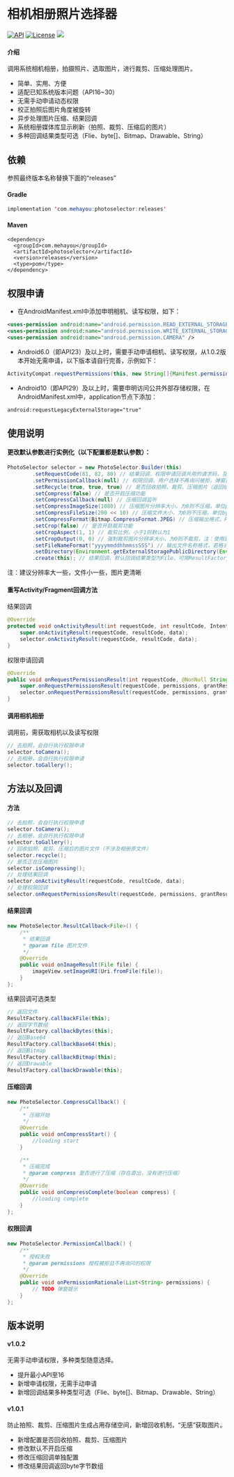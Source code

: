 # 相机相册照片选择器
[![API](https://img.shields.io/badge/API-16%2B-brightgreen.svg)](https://android-arsenal.com/api?level=16)
[![License](https://img.shields.io/badge/license-Apache%202-green.svg)](https://www.apache.org/licenses/LICENSE-2.0)
[![](https://img.shields.io/github/release/mehayou/photoselector.svg?color=red)](https://github.com/mehayou/PhotoSelector/releases)

#### 介绍
调用系统相机相册，拍摄照片、选取图片，进行裁剪、压缩处理图片。
* 简单、实用、方便
* 适配已知系统版本问题（API16~30）
* 无需手动申请动态权限
* 校正拍照后图片角度被旋转
* 异步处理图片压缩、结果回调
* 系统相册媒体库显示刷新（拍照、裁剪、压缩后的图片）
* 多种回调结果类型可选（Flie、byte[]、Bitmap、Drawable、String）

## 依赖
参照最终版本名称替换下面的“releases”
#### Gradle
```java
implementation 'com.mehayou:photoselector:releases'
```
#### Maven
```
<dependency>
  <groupId>com.mehayou</groupId>
  <artifactId>photoselector</artifactId>
  <version>releases</version>
  <type>pom</type>
</dependency>
```

## 权限申请
* 在AndroidManifest.xml中添加申明相机、读写权限，如下：
```xml
<uses-permission android:name="android.permission.READ_EXTERNAL_STORAGE" />
<uses-permission android:name="android.permission.WRITE_EXTERNAL_STORAGE" />
<uses-permission android:name="android.permission.CAMERA" />
```
* Android6.0（即API23）及以上时，需要手动申请相机、读写权限，从1.0.2版本开始无需申请，以下版本请自行完善，示例如下：
```java
ActivityCompat.requestPermissions(this, new String[]{Manifest.permission.CAMERA, Manifest.permission.READ_EXTERNAL_STORAGE, Manifest.permission.WRITE_EXTERNAL_STORAGE}, 0);
```
* Android10（即API29）及以上时，需要申明访问公共外部存储权限，在AndroidManifest.xml中，application节点下添加：
```xml
android:requestLegacyExternalStorage="true"
```

## 使用说明
#### 更改默认参数进行实例化（以下配置都是默认参数）：
```java
PhotoSelector selector = new PhotoSelector.Builder(this)
        .setRequestCode(81, 82, 80) // 结果回调、权限申请回调共用的请求码，互不相等才有效
        .setPermissionCallback(null) // 权限回调，用户选择不再询问被拒，弹窗提示
        .setRecycle(true, true, true) // 是否回收拍照、裁剪、压缩图片（返回结果类型为File时，最终生成的图片不会自动被回收）
        .setCompress(false) // 是否开启压缩功能
        .setCompressCallback(null) // 压缩回调监听
        .setCompressImageSize(1080) // 压缩图片分辨率大小，为0则不压缩，单位px
        .setCompressFileSize(200 << 10) // 压缩文件大小，为0则不压缩，单位byte
        .setCompressFormat(Bitmap.CompressFormat.JPEG) // 压缩输出格式，PNG不支持压缩文件大小
        .setCrop(false) // 是否开启裁剪功能
        .setCropAspect(1, 1) // 裁剪比例，小于1则默认为1
        .setCropOutput(0, 0) // 强制裁剪图片分辨率大小，为0则不裁剪，注：使用后setCropAspect、setCompressImageSize方法失效
        .setFileNameFormat("yyyymmddhhmmssSSS") // 输出文件名称格式，若格式不正确或为空，则默认取时间戳
        .setDirectory(Environment.getExternalStoragePublicDirectory(Environment.DIRECTORY_DCIM)) // 输出目录
        .create(this); // 结果回调，默认回调结果类型为File，可用ResultFactory选择其他类型
```
注：建议分辨率大一些，文件小一些，图片更清晰

#### 重写Activity/Fragment回调方法
结果回调
```java
@Override
protected void onActivityResult(int requestCode, int resultCode, Intent data) {
    super.onActivityResult(requestCode, resultCode, data);
    selector.onActivityResult(requestCode, resultCode, data);
}
```
权限申请回调
```java
@Override
public void onRequestPermissionsResult(int requestCode, @NonNull String[] permissions, @NonNull int[] grantResults) {
    super.onRequestPermissionsResult(requestCode, permissions, grantResults);
    selector.onRequestPermissionsResult(requestCode, permissions, grantResults);
}
```

#### 调用相机相册
调用前，需获取相机以及读写权限
```java
// 去拍照，会自行执行权限申请
selector.toCamera();
// 去相册，会自行执行权限申请
selector.toGallery();
```

## 方法以及回调
#### 方法
```java
// 去拍照，会自行执行权限申请
selector.toCamera();
// 去相册，会自行执行权限申请
selector.toGallery();
// 回收拍照、裁剪、压缩后的图片文件（不涉及相册原文件）
selector.recycle();
// 是否正在压缩图片
selector.isCompressing();
// 处理结果回调
selector.onActivityResult(requestCode, resultCode, data);
// 处理权限回调
selector.onRequestPermissionsResult(requestCode, permissions, grantResults);
```

#### 结果回调
```java
new PhotoSelector.ResultCallback<File>() {
    /**
     * 结果回调
     * @param file 图片文件
     */
    @Override
    public void onImageResult(File file) {
        imageView.setImageURI(Uri.fromFile(file));
    }
};
```
结果回调可选类型
```java
// 返回文件
ResultFactory.callbackFile(this);
// 返回字节数组
ResultFactory.callbackBytes(this);
// 返回Base64
ResultFactory.callbackBase64(this);
// 返回Bitmap
ResultFactory.callbackBitmap(this);
// 返回Drawable
ResultFactory.callbackDrawable(this);
```

#### 压缩回调
```java
new PhotoSelector.CompressCallback() {
    /**
     * 压缩开始
     */
    @Override
    public void onCompressStart() {
        //loading start
    }

    /**
     * 压缩完成
     * @param compress 是否进行了压缩（存在直出，没有进行压缩）
     */
    @Override
    public void onCompressComplete(boolean compress) {
        //loading complete
    }
};
```

#### 权限回调
```java
new PhotoSelector.PermissionCallback() {
    /**
     * 授权失败
     * @param permissions 授权被拒且不再询问的权限
     */
    @Override
    public void onPermissionRationale(List<String> permissions) {
        // TODO 弹窗提示
    }
};
```
## 版本说明
#### v1.0.2
无需手动申请权限，多种类型随意选择。
* 提升最小API至16
* 新增申请权限，无需手动申请
* 新增回调结果多种类型可选（Flie、byte[]、Bitmap、Drawable、String）
#### v1.0.1
防止拍照、裁剪、压缩图片生成占用存储空间，新增回收机制，“无感”获取图片。
* 新增配置是否回收拍照、裁剪、压缩图片
* 修改默认不开启压缩
* 修改压缩回调单独配置
* 修改结果回调返回byte字节数组
